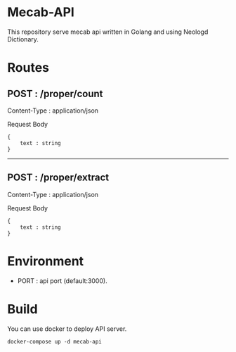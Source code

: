 # Mecab-API
This repository serve mecab api written in Golang and using Neologd Dictionary.

# Routes

## POST : /proper/count

Content-Type : application/json

Request Body
```
{
    text : string
}
```

___

## POST : /proper/extract

Content-Type : application/json

Request Body
```
{
    text : string
}
```

# Environment
- PORT : api port (default:3000).

# Build
You can use docker to deploy API server.
```
docker-compose up -d mecab-api
```
